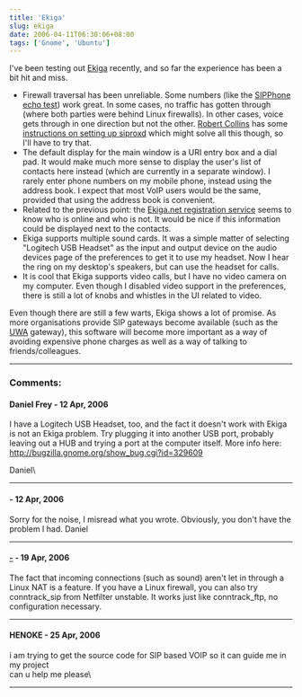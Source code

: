 ```yaml
---
title: 'Ekiga'
slug: ekiga
date: 2006-04-11T06:30:06+08:00
tags: ['Gnome', 'Ubuntu']
---
```


I\'ve been testing out [Ekiga](http://www.ekiga.org/) recently, and so
far the experience has been a bit hit and miss.

-   Firewall traversal has been unreliable. Some numbers (like the
    [SIPPhone echo test](17474743246@proxy01.sipphone.com)) work great.
    In some cases, no traffic has gotten through (where both parties
    were behind Linux firewalls). In other cases, voice gets through in
    one direction but not the other. [Robert
    Collins](http://www.robertcollins.net/) has some [instructions on
    setting up
    siproxd](http://advogato.org/person/robertc/diary.html?start=48)
    which might solve all this though, so I\'ll have to try that.
-   The default display for the main window is a URI entry box and a
    dial pad. It would make much more sense to display the user\'s list
    of contacts here instead (which are currently in a separate window).
    I rarely enter phone numbers on my mobile phone, instead using the
    address book. I expect that most VoIP users would be the same,
    provided that using the address book is convenient.
-   Related to the previous point: the [Ekiga.net registration
    service](http://www.ekiga.net/) seems to know who is online and who
    is not. It would be nice if this information could be displayed next
    to the contacts.
-   Ekiga supports multiple sound cards. It was a simple matter of
    selecting \"Logitech USB Headset\" as the input and output device on
    the audio devices page of the preferences to get it to use my
    headset. Now I hear the ring on my desktop\'s speakers, but can use
    the headset for calls.
-   It is cool that Ekiga supports video calls, but I have no video
    camera on my computer. Even though I disabled video support in the
    preferences, there is still a lot of knobs and whistles in the UI
    related to video.

Even though there are still a few warts, Ekiga shows a lot of promise.
As more organisations provide SIP gateways become available (such as the
[UWA](http://www.uwa.edu.au/) gateway), this software will become more
important as a way of avoiding expensive phone charges as well as a way
of talking to friends/colleagues.

---
### Comments:
#### Daniel Frey - <time datetime="2006-04-12 02:37:55">12 Apr, 2006</time>

I have a Logitech USB Headset, too, and the fact it doesn\'t work with
Ekiga is not an Ekiga problem. Try plugging it into another USB port,
probably leaving out a HUB and trying a port at the computer itself.
More info here: <http://bugzilla.gnome.org/show_bug.cgi?id=329609>

Daniel\

---
####  - <time datetime="2006-04-12 02:50:43">12 Apr, 2006</time>

Sorry for the noise, I misread what you wrote. Obviously, you don\'t
have the problem I had. Daniel

---
#### [-](http://-) - <time datetime="2006-04-19 22:29:46">19 Apr, 2006</time>

The fact that incoming connections (such as sound) aren\'t let in
through a Linux NAT is a feature. If you have a Linux firewall, you can
also try conntrack\_sip from Netfilter unstable. It works just like
conntrack\_ftp, no configuration necessary.

---
#### HENOKE - <time datetime="2006-04-25 06:14:22">25 Apr, 2006</time>

i am trying to get the source code for SIP based VOIP so it can guide me
in my project\
can u help me please\

---
